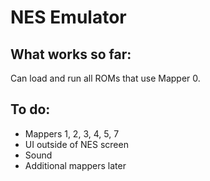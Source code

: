 # NES Emulator

## What works so far:
Can load and run all ROMs that use Mapper 0.

## To do:
* Mappers 1, 2, 3, 4, 5, 7
* UI outside of NES screen
* Sound
* Additional mappers later

